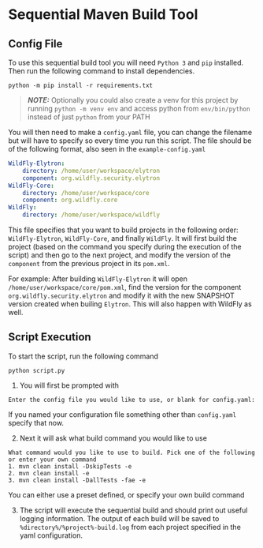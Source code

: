 # Sequential Maven Build Tool

## Config File

To use this sequential build tool you will need `Python 3` and `pip` installed.
Then run the following command to install dependencies.
```shell
python -m pip install -r requirements.txt
```
> **_NOTE:_** Optionally you could also create a venv for this project by running `python -m venv env` and access python from `env/bin/python` instead of just `python` from your PATH

You will then need to make a `config.yaml` file, you can change the filename but will have to specify so every time you run this script.
The file should be of the following format, also seen in the `example-config.yaml`
```yaml
WildFly-Elytron:
    directory: /home/user/workspace/elytron
    component: org.wildfly.security.elytron
WildFly-Core:
    directory: /home/user/workspace/core
    component: org.wildfly.core
WildFly:
    directory: /home/user/workspace/wildfly
```
This file specifies that you want to build projects in the following order: `WildFly-Elytron`, `WildFly-Core`, and finally `WildFly`.
It will first build the project (based on the command you specify during the execution of the script) and then go to the next project, and modify the version of the  `component` from the previous project in its `pom.xml`.

For example: After building `WildFly-Elytron` it will open `/home/user/workspace/core/pom.xml`, find the version for the component `org.wildfly.security.elytron` and modify it with the new SNAPSHOT version created when builing `Elytron`. This will also happen with WildFly as well.

## Script Execution
To start the script, run the following command
```shell
python script.py
```
1. You will first be prompted with
```
Enter the config file you would like to use, or blank for config.yaml: 
```
If you named your configuration file something other than `config.yaml` specify that now.

2. Next it will ask what build command you would like to use
```
What command would you like to use to build. Pick one of the following or enter your own command
1. mvn clean install -DskipTests -e
2. mvn clean install -e
3. mvn clean install -DallTests -fae -e
```
You can either use a preset defined, or specify your own build command

3. The script will execute the sequential build and should print out useful logging information. The output of each build will be saved to `%directory%/%project%-build.log` from each project specified in the yaml configuration.
